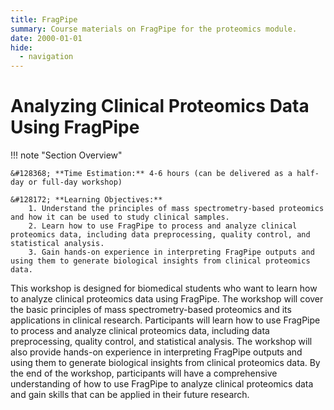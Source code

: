 ```yaml
---
title: FragPipe
summary: Course materials on FragPipe for the proteomics module. 
date: 2000-01-01
hide:
  - navigation
---
```


<!--
# Put above to hide navigation (left), toc (right) or footer (bottom)

hide:
  - navigation 
  - toc
  - footer 

# You should hide the navigation if there are no subsections
# You should hide the Table of Contents if there are no important titles
-->


# Analyzing Clinical Proteomics Data Using FragPipe

!!! note "Section Overview"

    &#128368; **Time Estimation:** 4-6 hours (can be delivered as a half-day or full-day workshop)

    &#128172; **Learning Objectives:**    
        1. Understand the principles of mass spectrometry-based proteomics and how it can be used to study clinical samples.  
        2. Learn how to use FragPipe to process and analyze clinical proteomics data, including data preprocessing, quality control, and statistical analysis.  
        3. Gain hands-on experience in interpreting FragPipe outputs and using them to generate biological insights from clinical proteomics data.  


This workshop is designed for biomedical students who want to learn how to analyze clinical proteomics data using FragPipe. The workshop will cover the basic principles of mass spectrometry-based proteomics and its applications in clinical research. Participants will learn how to use FragPipe to process and analyze clinical proteomics data, including data preprocessing, quality control, and statistical analysis. The workshop will also provide hands-on experience in interpreting FragPipe outputs and using them to generate biological insights from clinical proteomics data. By the end of the workshop, participants will have a comprehensive understanding of how to use FragPipe to analyze clinical proteomics data and gain skills that can be applied in their future research.

